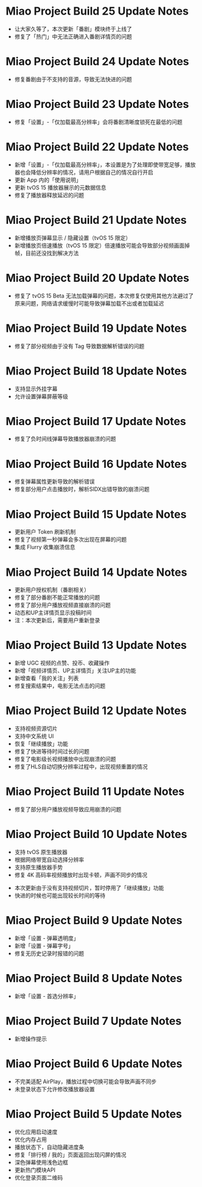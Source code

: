 # Miao Project Build 25 Update Notes
- 让大家久等了，本次更新「番剧」模块终于上线了
- 修复了「热门」中无法正确进入番剧详情页的问题

# Miao Project Build 24 Update Notes
- 修复番剧由于不支持的音源，导致无法快进的问题

# Miao Project Build 23 Update Notes
- 修复「设置」-「仅加载最高分辨率」会将番剧清晰度锁死在最低的问题

# Miao Project Build 22 Update Notes
- 新增「设置」-「仅加载最高分辨率」，本设置是为了处理即使带宽足够，播放器也会降低分辨率的情况，请用户根据自己的情况自行开启
- 更新 App 内的「使用说明」
- 更新 tvOS 15 播放器展示的元数据信息
- 修复了播放器释放延迟的问题

# Miao Project Build 21 Update Notes
- 新增播放页弹幕显示 / 隐藏设置（tvOS 15 限定）
- 新增播放页倍速播放（tvOS 15 限定）倍速播放可能会导致部分视频画面掉帧，目前还没找到解决方法

# Miao Project Build 20 Update Notes
- 修复了 tvOS 15 Beta 无法加载弹幕的问题，本次修复仅使用其他方法避过了原来问题，网络请求缓慢时可能导致弹幕加载不出或者加载延迟

# Miao Project Build 19 Update Notes
- 修复了部分视频由于没有 Tag 导致数据解析错误的问题

# Miao Project Build 18 Update Notes
- 支持显示外挂字幕
- 允许设置弹幕屏蔽等级

# Miao Project Build 17 Update Notes
- 修复了负时间线弹幕导致播放器崩溃的问题

# Miao Project Build 16 Update Notes
- 修复弹幕属性更新导致的解析错误
- 修复部分用户点击播放时，解析SIDX出错导致的崩溃问题

# Miao Project Build 15 Update Notes
- 更新用户 Token 刷新机制
- 修复了视频第一秒弹幕会多次出现在屏幕的问题
- 集成 Flurry 收集崩溃信息

# Miao Project Build 14 Update Notes
- 更新用户授权机制（番剧相关）
- 修复了部分番剧不能正常播放的问题
- 修复了部分用户播放视频直接崩溃的问题
- 动态和UP主详情页显示投稿时间
- 注：本次更新后，需要用户重新登录

# Miao Project Build 13 Update Notes
- 新增 UGC 视频的点赞、投币、收藏操作
- 新增「视频详情页、UP主详情页」关注UP主的功能
- 新增查看「我的关注」列表
- 修复搜索结果中，电影无法点击的问题

# Miao Project Build 12 Update Notes
- 支持视频资源切片
- 支持中文系统 UI
- 恢复「继续播放」功能
- 修复了快进等待时间过长的问题
- 修复了电影级长视频播放中出现崩溃的问题
- 修复了HLS自动切换分辨率过程中，出现视频重置的情况

# Miao Project Build 11 Update Notes
- 修复了部分用户播放视频导致应用崩溃的问题

# Miao Project Build 10 Update Notes
- 支持 tvOS 原生播放器
- 根据网络带宽自动选择分辨率
- 支持原生播放器手势
- 修复 4K 高码率视频播放时出现卡顿，声画不同步的情况

* 本次更新由于没有支持视频切片，暂时停用了「继续播放」功能
* 快进的时候也可能出现较长时间的等待

# Miao Project Build 9 Update Notes
- 新增「设置 - 弹幕透明度」
- 新增「设置 - 弹幕字号」
- 修复无历史记录时报错的问题

# Miao Project Build 8 Update Notes
- 新增「设置 - 首选分辨率」

# Miao Project Build 7 Update Notes
- 新增操作提示

# Miao Project Build 6 Update Notes
- 不完美适配 AirPlay，播放过程中切换可能会导致声画不同步
- 未登录状态下允许修改播放器设置

# Miao Project Build 5 Update Notes
- 优化应用启动速度
- 优化内存占用
- 播放状态下，自动隐藏进度条
- 修复「排行榜 / 我的」页面返回出现闪屏的情况
- 深色弹幕使用浅色边框
- 更新热门模块API
- 优化登录页面二维码
